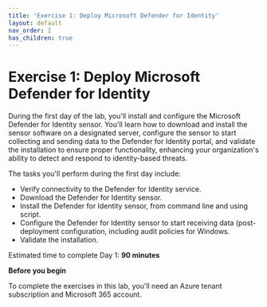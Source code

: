 ```yaml
---
title: 'Exercise 1: Deploy Microsoft Defender for Identity'
layout: default
nav_order: 2
has_children: true
---
```


# Exercise 1: Deploy Microsoft Defender for Identity

During the first day of the lab, you'll install and configure the Microsoft Defender for Identity sensor. You'll learn how to download and install the sensor software on a designated server, configure the sensor to start collecting and sending data to the Defender for Identity portal, and validate the installation to ensure proper functionality, enhancing your organization's ability to detect and respond to identity-based threats.

The tasks you'll perform during the first day include:

- Verify connectivity to the Defender for Identity service.
- Download the Defender for Identity sensor.
- Install the Defender for Identity sensor, from command line and using script. 
- Configure the Defender for Identity sensor to start receiving data (post-deployment configuration, including audit policies for Windows.
- Validate the installation.

Estimated time to complete Day 1: **90 minutes**

**Before you begin**

To complete the exercises in this lab, you'll need an Azure tenant subscription and Microsoft 365 account.

